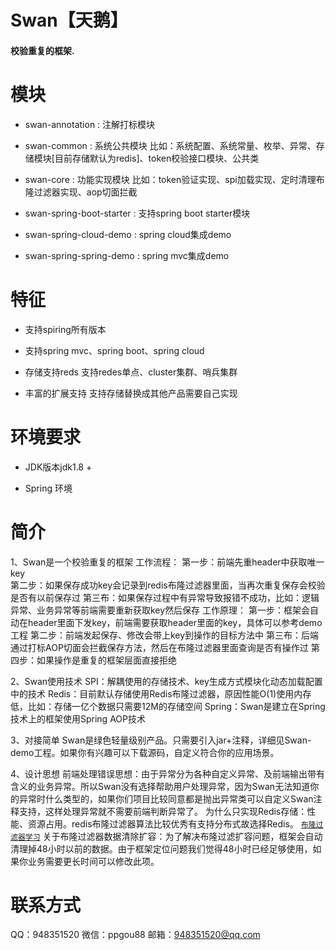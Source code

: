 Swan【天鹅】
================

#### 校验重复的框架.


# 模块
  * swan-annotation : 注解打标模块

  * swan-common : 系统公共模块 比如：系统配置、系统常量、枚举、异常、存储模块[目前存储默认为redis]、token校验接口模块、公共类
  
  * swan-core : 功能实现模块 比如：token验证实现、spi加载实现、定时清理布隆过滤器实现、aop切面拦截              

  * swan-spring-boot-starter : 支持spring boot starter模块
  
  * swan-spring-cloud-demo : spring cloud集成demo
  
  * swan-spring-spring-demo : spring mvc集成demo
 
#  特征
   
   *  支持spiring所有版本
   
   *  支持spring mvc、spring boot、spring cloud
   
   *  存储支持reds 支持redes单点、cluster集群、哨兵集群

   *  丰富的扩展支持 支持存储替换成其他产品需要自己实现 

# 环境要求 

  * JDK版本jdk1.8 +
  
  * Spring 环境
  
# 简介 

  1、Swan是一个校验重复的框架
    工作流程：
      第一步：前端先重header中获取唯一key  
      第二步：如果保存成功key会记录到redis布隆过滤器里面，当再次重复保存会校验是否有以前保存过
      第三布：如果保存过程中有异常导致报错不成功，比如：逻辑异常、业务异常等前端需要重新获取key然后保存
    工作原理：
      第一步：框架会自动在header里面下发key，前端需要获取header里面的key，具体可以参考demo工程
      第二步：前端发起保存、修改会带上key到操作的目标方法中
      第三布：后端通过打标AOP切面会拦截保存方法，然后在布隆过滤器里面查询是否有操作过
      第四步：如果操作是重复的框架层面直接拒绝
      
  2、Swan使用技术
     SPI：解耦使用的存储技术、key生成方式模块化动态加载配置中的技术
     Redis：目前默认存储使用Redis布隆过滤器，原因性能O(1)使用内存低，比如：存储一亿个数据只需要12M的存储空间
     Spring：Swan是建立在Spring技术上的框架使用Spring AOP技术  
     
  3、对接简单
     Swan是绿色轻量级别产品。只需要引入jar+注释，详细见Swan-demo工程。如果你有兴趣可以下载源码，自定义符合你的应用场景。
     
  4、设计思想
     前端处理错误思想：由于异常分为各种自定义异常、及前端输出带有含义的业务异常。所以Swan没有选择帮助用户处理异常，因为Swan无法知道你的异常时什么类型的，如果你们项目比较同意都是抛出异常类可以自定义Swan注释支持，这样处理异常就不需要前端判断异常了。
     为什么只实现Redis存储：性能、资源占用。redis布隆过滤器算法比较优秀有支持分布式故选择Redis。 [`布隆过滤器学习`](https://blog.csdn.net/god8816/article/details/109774406)
     关于布隆过滤器数据清除扩容：为了解决布隆过滤扩容问题，框架会自动清理掉48小时以前的数据。由于框架定位问题我们觉得48小时已经足够使用，如果你业务需要更长时间可以修改此项。
     
     
     
# 联系方式
  QQ：948351520
  微信：ppgou88
  邮箱：948351520@qq.com
